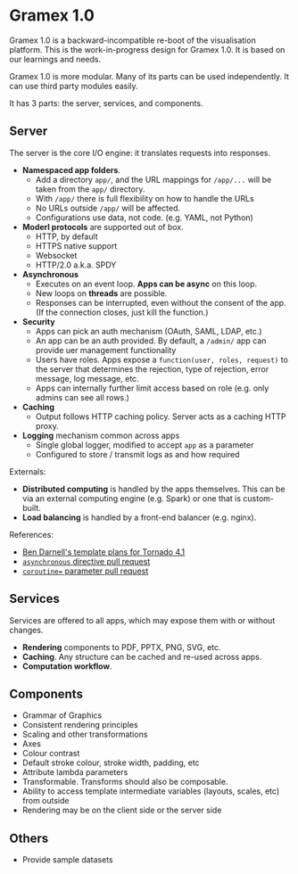 Gramex 1.0
================================================================================

Gramex 1.0 is a backward-incompatible re-boot of the visualisation platform.
This is the work-in-progress design for Gramex 1.0. It is based on our learnings
and needs.

Gramex 1.0 is more modular. Many of its parts can be used independently. It can
use third party modules easily.

It has 3 parts: the server, services, and components.

Server
--------------------------------------------------------------------------------

The server is the core I/O engine: it translates requests into responses.

- **Namespaced app folders**.
    - Add a directory `app/`, and the URL mappings for `/app/...` will be taken
      from the `app/` directory.
    - With `/app/` there is full flexibility on how to handle the URLs
    - No URLs outside `/app/` will be affected.
    - Configurations use data, not code. (e.g. YAML, not Python)
- **Moderl protocols** are supported out of box.
    - HTTP, by default
    - HTTPS native support
    - Websocket
    - HTTP/2.0 a.k.a. SPDY
- **Asynchronous**
    - Executes on an event loop. **Apps can be async** on this loop.
    - New loops on **threads** are possible.
    - Responses can be interrupted, even without the consent of the app. (If the
      connection closes, just kill the function.)
- **Security**
    - Apps can pick an auth mechanism (OAuth, SAML, LDAP, etc.)
    - An app can be an auth provided. By default, a `/admin/` app can provide
      uer management functionality
    - Users have roles. Apps expose a `function(user, roles, request)` to the
      server that determines the rejection, type of rejection, error message,
      log message, etc.
    - Apps can internally further limit access based on role (e.g. only admins
      can see all rows.)
- **Caching**
    - Output follows HTTP caching policy. Server acts as a caching HTTP proxy.
- **Logging** mechanism common across apps
    - Single global logger, modified to accept `app` as a parameter
    - Configured to store / transmit logs as and how required

Externals:

- **Distributed computing** is handled by the apps themselves. This can be via
  an external computing engine (e.g. Spark) or one that is custom-built.
- **Load balancing** is handled by a front-end balancer (e.g. nginx).

References:

- [Ben Darnell's template plans for Tornado 4.1](https://groups.google.com/forum/?fromgroups#!searchin/python-tornado/template$20asynchronous%7Csort:date/python-tornado/Eoyb2wphJ-o/fj9EAb166PIJ)
- [`asynchronous` directive pull request](https://github.com/tornadoweb/tornado/pull/553)
- [`coroutine=` parameter pull request](https://github.com/tornadoweb/tornado/pull/1311)


Services
--------------------------------------------------------------------------------

Services are offered to all apps, which may expose them with or without changes.

- **Rendering** components to PDF, PPTX, PNG, SVG, etc.
- **Caching**. Any structure can be cached and re-used across apps.
- **Computation workflow**.


Components
--------------------------------------------------------------------------------

- Grammar of Graphics
- Consistent rendering principles
- Scaling and other transformations
- Axes
- Colour contrast
- Default stroke colour, stroke width, padding, etc
- Attribute lambda parameters
- Transformable. Transforms should also be composable.
- Ability to access template intermediate variables (layouts, scales, etc) from outside
- Rendering may be on the client side or the server side

Others
--------------------------------------------------------------------------------

- Provide sample datasets

